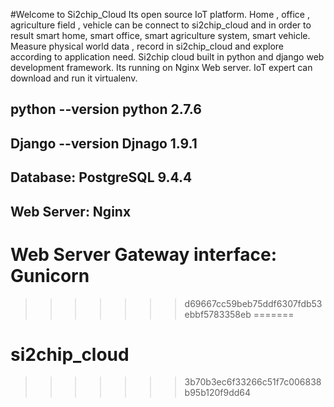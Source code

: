 #Welcome to Si2chip_Cloud
Its open source IoT platform. Home , office , agriculture field , vehicle can be connect to si2chip_cloud and in order to result smart home, smart office, smart agriculture system, smart vehicle. Measure physical world data , record in si2chip_cloud and explore according to application need. Si2chip cloud built in python and django web development framework. Its running on Nginx Web server. IoT expert can download and run it virtualenv.

python --version
python 2.7.6
----------------------
Django --version
Djnago 1.9.1
-----------------------
Database:
PostgreSQL 9.4.4
-----------------------
Web Server:
Nginx
-----------------------
Web Server Gateway interface:
Gunicorn
=======
>>>>>>> d69667cc59beb75ddf6307fdb53ebbf5783358eb
=======
# si2chip_cloud
>>>>>>> 3b70b3ec6f33266c51f7c006838b95b120f9dd64
